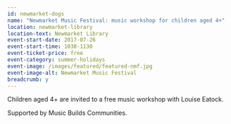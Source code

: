 ```yaml
---
id: newmarket-dogs
name: "Newmarket Music Festival: music workshop for children aged 4+"
location: newmarket-library
location-text: Newmarket Library
event-start-date: 2017-07-26
event-start-time: 1030-1130
event-ticket-price: free
event-category: summer-holidays
event-image: /images/featured/featured-nmf.jpg
event-image-alt: Newmarket Music Festival
breadcrumb: y
---
```


Children aged 4+ are invited to a free music workshop with Louise Eatock.

Supported by Music Builds Communities.
